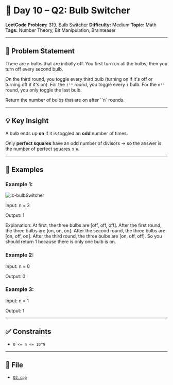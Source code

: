 # 🧩 Day 10 – Q2: Bulb Switcher

**LeetCode Problem:** [319. Bulb Switcher](https://leetcode.com/problems/bulb-switcher)
**Difficulty:** Medium
**Topic:** Math
**Tags:** Number Theory, Bit Manipulation, Brainteaser

---

## 📄 Problem Statement

There are `n` bulbs that are initially off. You first turn on all the bulbs, then you turn off every second bulb.

On the third round, you toggle every third bulb (turning on if it's off or turning off if it's on). For the `iᵗʰ` round, you toggle every `i` bulb. For the `nᵗʰ` round, you only toggle the last bulb.

Return the number of bulbs that are on after ``n` rounds.

---

## 💡 Key Insight

A bulb ends up **on** if it is toggled an **odd** number of times.

Only **perfect squares** have an odd number of divisors → so the answer is the number of perfect squares ≤ `n`.

---

## 🧠 Examples

### Example 1:

![lc-bulbSwitcher](https://assets.leetcode.com/uploads/2020/11/05/bulb.jpg)

Input: n = 3

Output: 1

Explanation: At first, the three bulbs are [off, off, off].
After the first round, the three bulbs are [on, on, on].
After the second round, the three bulbs are [on, off, on].
After the third round, the three bulbs are [on, off, off].
So you should return 1 because there is only one bulb is on.

### Example 2:

Input: n = 0

Output: 0

### Example 3:

Input: n = 1

Output: 1

---

## ✅ Constraints

- `0 <= n <= 10^9`

---

## 📁 File

- [`Q2.cpp`](./Q2.cpp)
